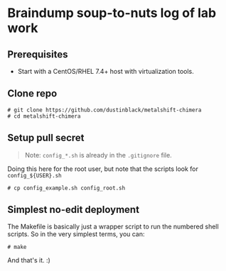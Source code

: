 # Braindump soup-to-nuts log of lab work

## Prerequisites

* Start with a CentOS/RHEL 7.4+ host with virtualization tools.

## Clone repo

```
# git clone https://github.com/dustinblack/metalshift-chimera
# cd metalshift-chimera
```

## Setup pull secret

> Note: `config_*.sh` is already in the `.gitignore` file.

Doing this here for the root user, but note that the scripts look for `config_${USER}.sh`

```
# cp config_example.sh config_root.sh
```

## Simplest no-edit deployment

The Makefile is basically just a wrapper script to run the numbered shell scripts. So in the very simplest terms, you can:

```
# make
````

And that's it. :)
